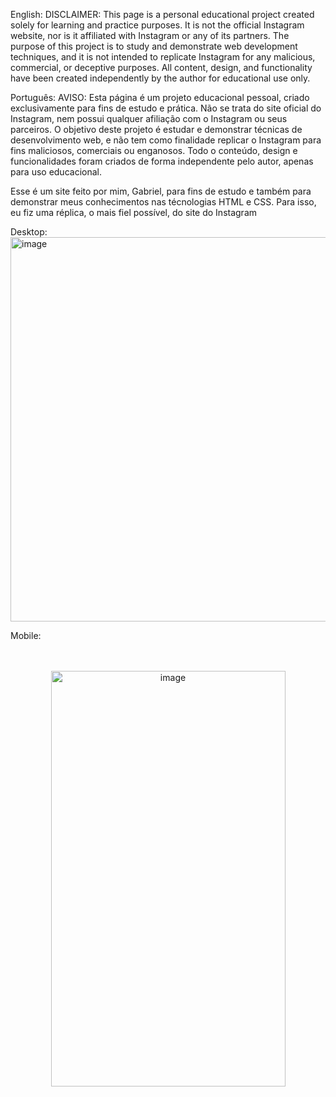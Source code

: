 English:
DISCLAIMER: This page is a personal educational project created solely for learning and practice purposes. It is not the official Instagram website, nor is it affiliated with Instagram or any of its partners. The purpose of this project is to study and demonstrate web development techniques, and it is not intended to replicate Instagram for any malicious, commercial, or deceptive purposes. All content, design, and functionality have been created independently by the author for educational use only.

Português:
AVISO: Esta página é um projeto educacional pessoal, criado exclusivamente para fins de estudo e prática. Não se trata do site oficial do Instagram, nem possui qualquer afiliação com o Instagram ou seus parceiros. O objetivo deste projeto é estudar e demonstrar técnicas de desenvolvimento web, e não tem como finalidade replicar o Instagram para fins maliciosos, comerciais ou enganosos. Todo o conteúdo, design e funcionalidades foram criados de forma independente pelo autor, apenas para uso educacional.

Esse é um site feito por mim, Gabriel, para fins de estudo e também para demonstrar meus conhecimentos nas técnologias HTML e CSS. Para isso, eu fiz uma réplica, o mais fiel possível, do site do Instagram

Desktop:
<br>
<img width="1234" height="615" alt="image" src="https://github.com/user-attachments/assets/a519acc2-4cfd-4051-9ea2-a030bad1978f" />

<p>Mobile:</p>
<br><br>
<center>
<img width="375" height="665" alt="image" src="https://github.com/user-attachments/assets/3f3cde71-116c-45be-acb6-9682355ec05a" />
</center>

